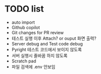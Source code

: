 # TODO list

- auto import
- Github copilot
- Git changes for PR review
- 테스트 실행 이후 Attach? or ouput 화면 출력?
- Server debug and Test code debug
- Pyright 테스트 코드에서 보이지 않도록
- 서버 실행시 줄바꿈 하지 않도록
- Scratch pad
- 파일 검색에 .env 안보임
